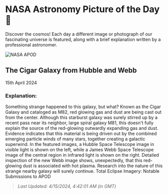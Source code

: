 
  # NASA Astronomy Picture of the Day 🌌

  Discover the cosmos! Each day a different image or photograph of our fascinating universe is featured, along with a brief explanation written by a professional astronomer.

![NASA APOD](https://apod.nasa.gov/apod/image/2404/M82Center_HubbleWebb_2000.jpg)

## The Cigar Galaxy from Hubble and Webb

15th April 2024

### Explanation: 

Something strange happened to this galaxy, but what? Known as the Cigar Galaxy and cataloged as M82, red glowing gas and dust are being cast out from the center.  Although this starburst galaxy was surely stirred up by a recent pass near its neighbor, large spiral galaxy M81, this doesn't fully explain the source of the red-glowing outwardly expanding gas and dust.  Evidence indicates that this material is being driven out by the combined emerging particle winds of many stars, together creating a galactic superwind. In the featured images, a Hubble Space Telescope image in visible light is shown on the left, while a James Webb Space Telescope image of the central region in infrared light is shown on the right.  Detailed inspection of the new Webb image shows, unexpectedly, that this red-glowing dust is associated with hot plasma. Research into the nature of this strange nearby galaxy will surely continue.    Total Eclipse Imagery: Notable Submissions to APOD

> _Last Updated: 4/15/2024, 4:42:01 AM (in GMT)_
